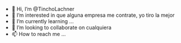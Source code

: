 - 👋 Hi, I’m @TinchoLachner
- 👀 I’m interested in que alguna empresa me contrate, yo tiro la mejor
- 🌱 I’m currently learning ...
- 💞️ I’m looking to collaborate on cualquiera
- 📫 How to reach me ...

<!---
TinchoLachner/TinchoLachner is a ✨ special ✨ repository because its `README.md` (this file) appears on your GitHub profile.
You can click the Preview link to take a look at your changes.
--->
